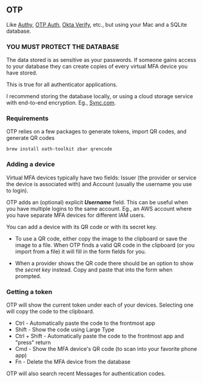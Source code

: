 ## OTP

Like [Authy](https://authy.com), [OTP Auth](https://cooperrs.de/otpauth.html), [Okta Verify](https://help.okta.com/en/prod/end-user/Content/Topics/end-user/ov-overview.htm), etc., but using your Mac and a SQLite database.


### YOU MUST PROTECT THE DATABASE

The data stored is as sensitive as your passwords.  If someone gains access to your database they can create copies of every virtual MFA device you have stored.

This is true for all authenticator applications.

I recommend storing the database locally, or using a cloud storage service with end-to-end encryption.  Eg., [Sync.com](https://www.sync.com/?_sync_refer=e50112).


### Requirements

OTP relies on a few packages to generate tokens, import QR codes, and generate QR codes

`brew install oath-toolkit zbar qrencode`


### Adding a device

Virtual MFA devices typically have two fields: Issuer (the provider or service the device is associated with) and Account (usually the username you use to login).

OTP adds an (optional) explicit ***Username*** field.  This can be useful when you have multiple logins to the same account.  Eg., an AWS account where you have separate MFA devices for different IAM users.

You can add a device with its QR code or with its secret key.

- To use a QR code, either copy the image to the clipboard or save the image to a file.  When OTP finds a valid QR code in the clipboard (or you import from a file) it will fill in the form fields for you.

- When a provider shows the QR code there should be an option to show the *secret key* instead.  Copy and paste that into the form when prompted.


### Getting a token

OTP will show the current token under each of your devices.  Selecting one will copy the code to the clipboard.

- Ctrl - Automatically paste the code to the frontmost app
- Shift - Show the code using Large Type
- Ctrl + Shift - Automatically paste the code to the frontmost app and "press" return
- Cmd - Show the MFA device's QR code (to scan into your favorite phone app)
- Fn - Delete the MFA device from the database

OTP will also search recent Messages for authentication codes.
